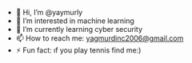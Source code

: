 - 👋 Hi, I’m @yaymurly
- 👀 I’m interested in machine learning
- 🌱 I’m currently learning cyber security
- 📫 How to reach me: yagmurdinc2006@gmail.com
- ⚡ Fun fact: ıf you play tennis find me:)
  
<!---
yaymurly/yaymurly is a ✨ special ✨ repository because its `README.md` (this file) appears on your GitHub profile.
You can click the Preview link to take a look at your changes.
--->
